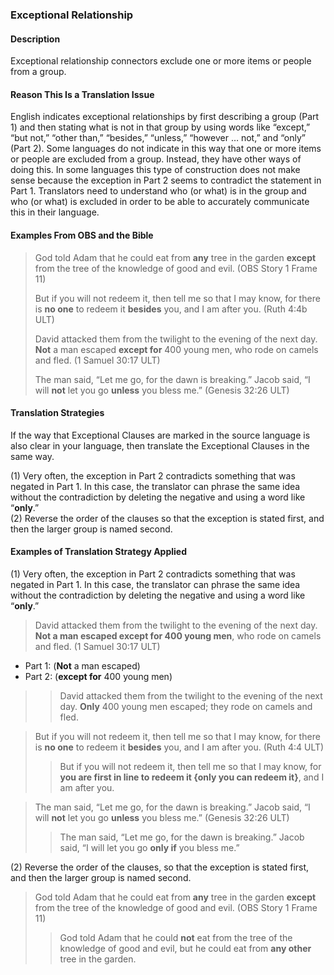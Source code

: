 ### Exceptional Relationship

#### Description

Exceptional relationship connectors exclude one or more items or people from a group.

#### Reason This Is a Translation Issue

English indicates exceptional relationships by first describing a group (Part 1) and then stating what is not in that group by using words like “except,” “but not,” “other than,” “besides,” “unless,” “however … not,” and “only” (Part 2). Some languages do not indicate in this way that one or more items or people are excluded from a group. Instead, they have other ways of doing this. In some languages this type of construction does not make sense because the exception in Part 2 seems to contradict the statement in Part 1. Translators need to understand who (or what) is in the group and who (or what) is excluded in order to be able to accurately communicate this in their language.

#### Examples From OBS and the Bible

> God told Adam that he could eat from **any** tree in the garden **except** from the tree of the knowledge of good and evil. (OBS Story 1 Frame 11)
>
> But if you will not redeem it, then tell me so that I may know, for there is **no one** to redeem it **besides** you, and I am after you. (Ruth 4:4b ULT)
>
> David attacked them from the twilight to the evening of the next day. **Not** a man escaped **except for** 400 young men, who rode on camels and fled. (1 Samuel 30:17 ULT)
>
> The man said, “Let me go, for the dawn is breaking.” Jacob said, “I will **not** let you go **unless** you bless me.” (Genesis 32:26 ULT)

#### Translation Strategies

If the way that Exceptional Clauses are marked in the source language is also clear in your language, then translate the Exceptional Clauses in the same way.

(1) Very often, the exception in Part 2 contradicts something that was negated in Part 1. In this case, the translator can phrase the same idea without the contradiction by deleting the negative and using a word like “**only**.”<br>
(2) Reverse the order of the clauses so that the exception is stated first, and then the larger group is named second.

#### Examples of Translation Strategy Applied

(1) Very often, the exception in Part 2 contradicts something that was negated in Part 1. In this case, the translator can phrase the same idea without the contradiction by deleting the negative and using a word like “**only**.”

> David attacked them from the twilight to the evening of the next day. **Not a man escaped except for 400 young men**, who rode on camels and fled. (1 Samuel 30:17 ULT)

* Part 1: (**Not** a man escaped)
* Part 2: (**except for** 400 young men)

> > David attacked them from the twilight to the evening of the next day. **Only** 400 young men escaped; they rode on camels and fled.

> But if you will not redeem it, then tell me so that I may know, for there is **no one** to redeem it **besides** you, and I am after you. (Ruth 4:4 ULT)
>
> > But if you will not redeem it, then tell me so that I may know, for **you are first in line to redeem it {only you can redeem it}**, and I am after you.

> The man said, “Let me go, for the dawn is breaking.” Jacob said, “I will **not** let you go **unless** you bless me.” (Genesis 32:26 ULT)
> > The man said, “Let me go, for the dawn is breaking.” Jacob said, “I will let you go **only if** you bless me.”

(2) Reverse the order of the clauses, so that the exception is stated first, and then the larger group is named second.

> God told Adam that he could eat from **any** tree in the garden **except** from the tree of the knowledge of good and evil. (OBS Story 1 Frame 11)
> > God told Adam that he could **not** eat from the tree of the knowledge of good and evil, but he could eat from **any other** tree in the garden.
